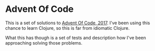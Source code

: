 # Advent Of Code
This is a set of solutions to [Advent Of Code, 2017](https://adventofcode.com/2017). I've been using this chance to learn Clojure, so this is far from idiomatic Clojure.

What this has though is a set of tests and description how I've been approaching solving those problems.
